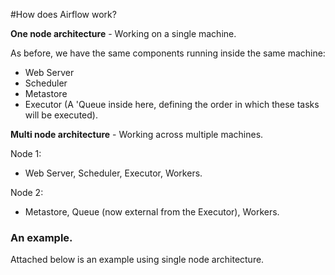 #How does Airflow work?

**One node architecture** - Working on a single machine.

As before, we have the same components running inside the same machine:

* Web Server
* Scheduler
* Metastore
* Executor (A 'Queue inside here, defining the order in which these tasks will be executed).

**Multi node architecture** - Working across multiple machines.

Node 1:

* Web Server, Scheduler, Executor, Workers.

Node 2:

* Metastore, Queue (now external from the Executor), Workers.

### An example.

Attached below is an example using single node architecture.